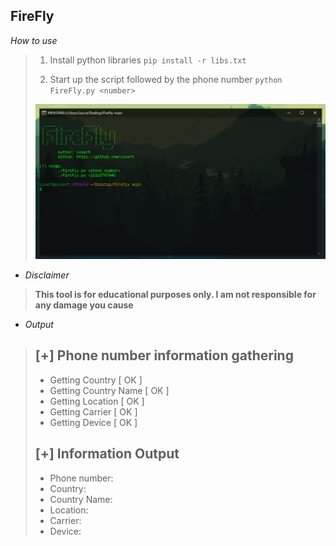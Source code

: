 <h2><strong>FireFly</strong></h2>

*How to use*

>1.  Install python libraries `pip install -r libs.txt`
>
>2.  Start up the script followed by the phone number `python FireFly.py <number>` 
>
>   <img src="1.PNG">

- *Disclaimer*

> **This tool is for educational purposes only. I am not responsible for any damage you cause**

- *Output*

> [+] Phone number information gathering
> --------------------------------------
>  - Getting Country               [ OK ]
>  - Getting Country Name   [ OK ]
>  - Getting Location              [ OK ]
>  - Getting Carrier                 [ OK ]
>  - Getting Device                  [ OK ]
>
> [+] Information Output
> --------------------------------------
>  - Phone number: 
>  - Country: 
>  - Country Name: 
>  - Location: 
>  - Carrier: 
>  - Device: 
